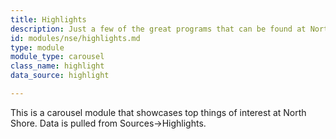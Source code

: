 ```yaml
---
title: Highlights
description: Just a few of the great programs that can be found at North Shore Elementary.
id: modules/nse/highlights.md
type: module
module_type: carousel
class_name: highlight
data_source: highlight

---
```

This is a carousel module that showcases top things of interest at North Shore. Data is pulled from Sources->Highlights.
